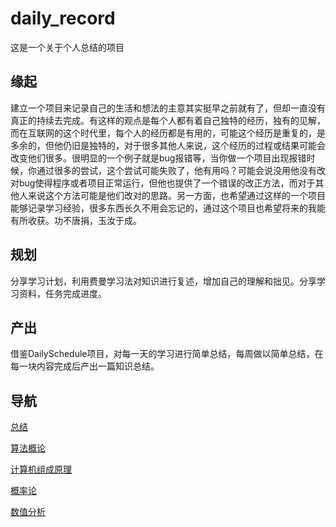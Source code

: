 # daily_record
这是一个关于个人总结的项目

## 缘起

建立一个项目来记录自己的生活和想法的主意其实挺早之前就有了，但却一直没有真正的持续去完成。有这样的观点是每个人都有着自己独特的经历，独有的见解，而在互联网的这个时代里，每个人的经历都是有用的，可能这个经历是重复的，是多余的，但他仍旧是独特的，对于很多其他人来说，这个经历的过程或结果可能会改变他们很多。很明显的一个例子就是bug报错等，当你做一个项目出现报错时候，你通过很多的尝试，这个尝试可能失败了，他有用吗？可能会说没用他没有改对bug使得程序或者项目正常运行，但他也提供了一个错误的改正方法，而对于其他人来说这个方法可能是他们改对的思路。另一方面，也希望通过这样的一个项目能够记录学习经验，很多东西长久不用会忘记的，通过这个项目也希望将来的我能有所收获。功不唐捐，玉汝于成。

## 规划

分享学习计划，利用费曼学习法对知识进行复述，增加自己的理解和拙见。分享学习资料，任务完成进度。

## 产出

借鉴DailySchedule项目，对每一天的学习进行简单总结，每周做以简单总结，在每一块内容完成后产出一篇知识总结。

## 导航

[总结](总结) 

[算法概论](算法概论) 

 [计算机组成原理](计算机组成原理) 

 [概率论](概率论) 

 [数值分析](数值分析) 